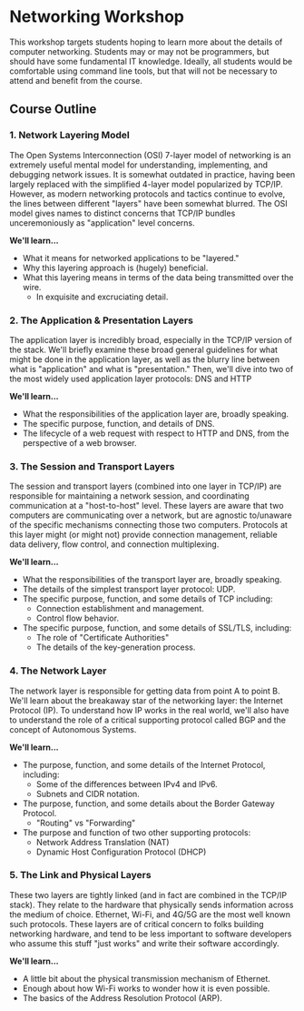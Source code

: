 # Networking Workshop

This workshop targets students hoping to learn more about the details of computer networking. Students may or may not be programmers, but should have some fundamental IT knowledge. Ideally, all students would be comfortable using command line tools, but that will not be necessary to attend and benefit from the course.

## Course Outline

### 1. Network Layering Model

The Open Systems Interconnection (OSI) 7-layer model of networking is an extremely useful mental model for understanding, implementing, and debugging network issues. It is somewhat outdated in practice, having been largely replaced with the simplified 4-layer model popularized by TCP/IP. However, as modern networking protocols and tactics continue to evolve, the lines between different "layers" have been somewhat blurred. The OSI model gives names to distinct concerns that TCP/IP bundles unceremoniously as "application" level concerns.

**We'll learn...**

* What it means for networked applications to be "layered."
* Why this layering approach is (hugely) beneficial.
* What this layering means in terms of the data being transmitted over the wire.
    * In exquisite and excruciating detail.

### 2. The Application & Presentation Layers

The application layer is incredibly broad, especially in the TCP/IP version of the stack. We'll briefly examine these broad general guidelines for what might be done in the application layer, as well as the blurry line between what is "application" and what is "presentation." Then, we'll dive into two of the most widely used application layer protocols: DNS and HTTP

**We'll learn...**

* What the responsibilities of the application layer are, broadly speaking.
* The specific purpose, function, and details of DNS.
* The lifecycle of a web request with respect to HTTP and DNS, from the perspective of a web browser.

### 3. The Session and Transport Layers

The session and transport layers (combined into one layer in TCP/IP) are responsible for maintaining a network session, and coordinating communication at a "host-to-host" level. These layers are aware that two computers are communicating over a network, but are agnostic to/unaware of the specific mechanisms connecting those two computers. Protocols at this layer might (or might not) provide connection management, reliable data delivery, flow control, and connection multiplexing.

**We'll learn...**

* What the responsibilities of the transport layer are, broadly speaking.
* The details of the simplest transport layer protocol: UDP.
* The specific purpose, function, and some details of TCP including:
    * Connection establishment and management.
    * Control flow behavior.
* The specific purpose, function, and some details of SSL/TLS, including:
    * The role of "Certificate Authorities"
    * The details of the key-generation process.

### 4. The Network Layer

The network layer is responsible for getting data from point A to point B. We'll learn about the breakaway star of the networking layer: the Internet Protocol (IP). To understand how IP works in the real world, we'll also have to understand the role of a critical supporting protocol called BGP and the concept of Autonomous Systems.

**We'll learn...**

* The purpose, function, and some details of the Internet Protocol, including:
    * Some of the differences between IPv4 and IPv6.
    * Subnets and CIDR notation.
* The purpose, function, and some details about the Border Gateway Protocol.
    * "Routing" vs "Forwarding"
* The purpose and function of two other supporting protocols:
    * Network Address Translation (NAT)
    * Dynamic Host Configuration Protocol (DHCP)

### 5. The Link and Physical Layers

These two layers are tightly linked (and in fact are combined in the TCP/IP stack). They relate to the hardware that physically sends information across the medium of choice. Ethernet, Wi-Fi, and 4G/5G are the most well known such protocols. These layers are of critical concern to folks building networking hardware, and tend to be less important to software developers who assume this stuff "just works" and write their software accordingly.

**We'll learn...**

* A little bit about the physical transmission mechanism of Ethernet.
* Enough about how Wi-Fi works to wonder how it is even possible.
* The basics of the Address Resolution Protocol (ARP).